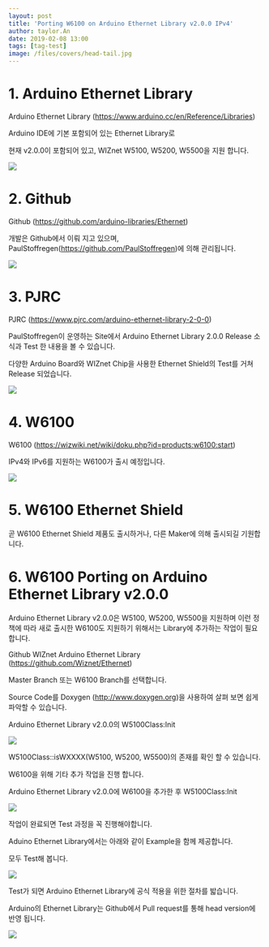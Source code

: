 ```yaml
---
layout: post
title: 'Porting W6100 on Arduino Ethernet Library v2.0.0 IPv4'
author: taylor.An
date: 2019-02-08 13:00
tags: [tag-test]
image: /files/covers/head-tail.jpg
---
```


<a id="forkme" href="https://github.com/Wiznet/Ethernet/tree/W6100"></a>

# 1. Arduino Ethernet Library

Arduino Ethernet Library (https://www.arduino.cc/en/Reference/Libraries)

Arduino IDE에 기본 포함되어 있는 Ethernet Library로

현재 v2.0.0이 포함되어 있고, WIZnet W5100, W5200, W5500을 지원 합니다.

![](/files/posts/2018-11-15/ArduinoEthernetLibrary.png)

# 2. Github

Github (https://github.com/arduino-libraries/Ethernet)

개발은 Github에서 이뤄 지고 있으며, PaulStoffregen(https://github.com/PaulStoffregen)에 의해 관리됩니다.

![](/files/posts/2018-11-15/Github.png)

# 3. PJRC

PJRC (https://www.pjrc.com/arduino-ethernet-library-2-0-0)

PaulStoffregen이 운영하는 Site에서 Arduino Ethernet Library 2.0.0 Release 소식과 Test 한 내용을 볼 수 있습니다.

다양한 Arduino Board와 WIZnet Chip을 사용한 Ethernet Shield의 Test를 거쳐 Release 되었습니다.

![](/files/posts/2018-11-15/PJRC.jpg)

# 4. W6100

W6100 (https://wizwiki.net/wiki/doku.php?id=products:w6100:start)

IPv4와 IPv6를 지원하는 W6100가 출시 예정입니다.

![](/files/posts/2019-02-08/W6100.png)

# 5. W6100 Ethernet Shield

곧 W6100 Ethernet Shield 제품도 출시하거나, 다른 Maker에 의해 출시되길 기원합니다.


# 6. W6100 Porting on Arduino Ethernet Library v2.0.0

Arduino Ethernet Library v2.0.0은 W5100, W5200, W5500을 지원하며 이런 정책에 따라 새로 출시한 W6100도 지원하기 위해서는 Library에 추가하는 작업이 필요 합니다.

Github WIZnet Arduino Ethernet Library (https://github.com/Wiznet/Ethernet)

Master Branch 또는 W6100 Branch를 선택합니다.

Source Code를 Doxygen (http://www.doxygen.org)을 사용하여 살펴 보면 쉽게 파악할 수 있습니다.

Arduino Ethernet Library v2.0.0의 W5100Class:Init

![](/files/posts/2018-11-15/W5100Class-Init.png)

W5100Class::isWXXXX(W5100, W5200, W5500)의 존재를 확인 할 수 있습니다.

W6100을 위해 기타 추가 작업을 진행 합니다.

Arduino Ethernet Library v2.0.0에 W6100을 추가한 후 W5100Class:Init

![](/files/posts/2019-02-08/W5100Class-Init-Added-W6100.png)

작업이 완료되면 Test 과정을 꼭 진행해야합니다.

Aduino Ethernet Library에서는 아래와 같이 Example을 함께 제공합니다.

모두 Test해 봅니다.

![](/files/posts/2019-02-08/Examples.png)

Test가 되면 Arduino Ethernet Library에 공식 적용을 위한 절차를 밟습니다.

Arduino의 Ethernet Library는 Github에서 Pull request를 통해 head version에 반영 됩니다.

![](/files/posts/2019-02-08/PullRequest.png)
